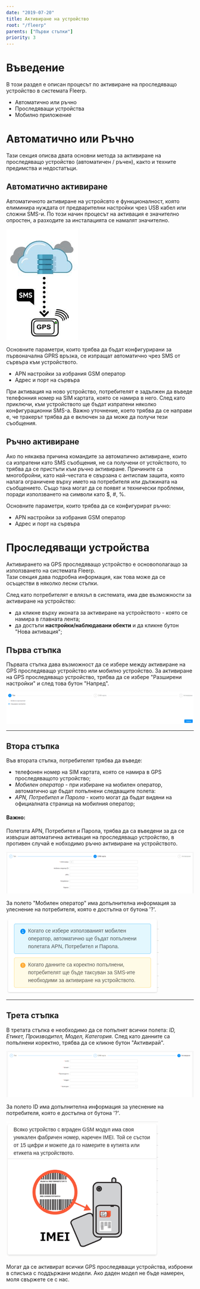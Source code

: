 ```yaml
---
date: "2019-07-20"
title: Активиране на устройство
root: "/fleerp"
parents: ["Първи стъпки"]
priority: 3
---
```


# Въведение

В този раздел е описан процесът по активиране на проследяващо устройство в системата Fleerp.

- Автоматично или ръчно
- Проследяващи устройства
- Мобилно приложение

# Автоматично или Ръчно

Тази секция описва двата основни метода за активиране на проследяващо устройство (автоматичен / ръчен),
както и техните предимства и недостатъци.

## Автоматично активиране

Автоматичното активиране на устройсвто е функционалност, която елиминира нуждата от
предварителни настройки чрез USB кабел или сложни SMS-и. По този начин процесът на активация е
значително опростен, а разходите за инсталацията се намалят значително.

![AvsM](tracker-activation.png)

Основните параметри, които трябва да бъдат конфигурирани за първоначална GPRS връзка, се изпращат автоматично
чрез SMS от сървъра към устройството.

- APN настройки за избрания GSM оператор
- Адрес и порт на сървъра

При активация на ново устройство, потребителят е задължен да въведе телефонния номер на SIM картата,
която се намира в него. След като приключи, към устройството ще бъдат изпратени няколко конфигурационни SMS-а.
Важно уточнение, което трябва да се направи е, че тракерът трябва да е включен за да може да получи тези съобщения. 

## Ръчно активиране

Ако по някаква причина командите за автоматично активиране, които са изпратени като SMS съобщения, не са получени от устойството,
то трябва да се пристъпи към ръчно активиране. Причините са многобройни, като най-честата е свързана с
антиспам защита, която налага ограничене върху името на потребителя или дължината на съобщението.
Също така могат да се появят и технически проблеми, поради използването на символи като $, #, %.

Основните параметри, които трябва да се конфигурират ръчно:

- APN настройки за избрания GSM оператор
- Адрес и порт на сървъра

# Проследяващи устройства

Активирането на GPS проследяващо устройство е основополагащо за използването на системата Fleerp.  
Тази секция дава подробна информация, как това може да се осъществи в няколко лесни стъпки.

След като потребителят е влязъл в системата, има две възможности за активиране на устройство:

- да кликне върху иконата за активиране на устройството - която се намира в главната лента; 
- да достъпи **настройки/наблюдавани обекти** и да кликне бутон "Нова активация";

## Първа стъпка
Първата стъпка дава възможност да се избере между активиране на GPS проследяващо устройство или мобилно устройство.
За активиране на GPS проследяващо устройство, трябва да се избере "Разширени настройки" и след това бутон "Напред".

![Tracking devices](first-step-bg.png) 

---

## Втора стъпка
Във втората стъпка, потребителят трябва да въведе:

- телефонен номер на SIM картата, която се намира в GPS проследяващото устройство;
- *Мобилен оператор* - при избиране на мобилен оператор, автоматично ще бъдат попълнени следващите полета:
- *APN, Потребител и Парола* - които могат да бъдат видяни на официалната страница на мобилния оператор;

#### Важно:
Полетата APN, Потребител и Парола, трябва да са въведени за да се извърши автоматична активация на проследяващо устройство,
в противен случай е нобходимо ръчно активиране на устройството.

![Tracking devices](second-step-bg.png)

За полето "Мобилен оператор" има допълнителна информация за улеснение на потребителя,
която е достъпна от бутона '?'.

![Tracking devices](info-box-bg.png)

---

## Трета стъпка
В третата стъпка е необходимо да се попълнят всички полета: *ID, Етикет, Производител, Модел, Категория*.
След като данните са попълнени коректно, трябва да се кликне бутон "Активирай".

![Tracking devices](last-step-bg.png)

За полето ID има допълнителна информация за улеснение на потребителя,
която е достъпна от бутона '?'.

![Tracking devices](hint-box-bg.png)

Могат да се активират всички GPS проследяващи устройства, изброени в списъка с поддържани модели.
Ако даден модел не бъде намерен, моля свържете се с нас.
